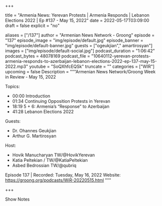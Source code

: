 
+++

title = "Armenia News: Yerevan Protests | Armenia Responds | Lebanon Elections 2022 | Ep #137 - May 15, 2022"
date = 2022-05-17T03:09:00
draft = false
explicit = "no"

aliases = ["/137"]
author = "Armenian News Network - Groong"
episode = "137"
episode_image = "img/episode/default.jpg"
episode_banner = "img/episode/default-banner.jpg"
guests = ["ogeukjian"," amartirosyan"]
images = ["img/episode/default-social.jpg"]
podcast_duration = "1:06:42"
podcast_bytes = 48078169
podcast_file = "10640112-yerevan-protests-armenia-responds-to-azerbaijan-lebanon-elections-2022-ep-137-may-15-2022.mp3"
youtube = "SoQXhfcEQSk"
truncate = ""
categories = ["WIR"]
upcoming = false
Description = """Armenian News Network/Groong Week in Review - May 15, 2022

Topics:
* 00:00 Introduction
* 01:34 Continuing Opposition Protests in Yerevan
* 18:19 5 + 6: Armenia’s “Response” to Azerbaijan
* 41:28 Lebanon Elections 2022

Guests:
* Dr. Ohannes Geukjian
* Arthur G. Martirosyan

Host:
* Hovik Manucharyan TW/@HovikYerevan
* Katia Peltekian / TW/@KatiaPeltekian
* Asbed Bedrossian TW/@qubriq


Episode 137 | Recorded: Tuesday, May 16, 2022
Website: https://groong.org/podcasts/WiR-20220515.html
"""

+++

Show Notes

